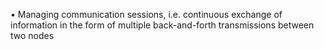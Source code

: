 • Managing communication sessions, i.e. continuous exchange of information in the form of multiple back-and-forth transmissions between two nodes